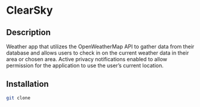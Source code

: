 # ClearSky

## Description

Weather app that utilizes the OpenWeatherMap API to gather data from their database and allows users to check in on the current weather data in their area or chosen area. Active privacy notifications enabled to allow permission for the application to use the user’s current location.

## Installation

```bash
git clone 
```
